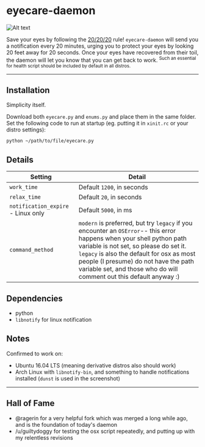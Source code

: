# eyecare-daemon

![Alt text](https://i.imgur.com/B5HF85r.png "Demonstration")

Save your eyes by following the [20/20/20](http://www.labnol.org/software/computer-eye-exercise/14069/) rule! `eyecare-daemon` will send you a notification every 20 minutes, urging you to protect your eyes by looking 20 feet away for 20 seconds. Once your eyes have recovered from their toil, the daemon will let you know that you can get back to work. <sup>Such an essential for health script should be included by default in all distros. </sup>

____

## Installation

Simplicity itself.

Download both `eyecare.py` and `enums.py` and place them in the same folder. Set the following code to run at startup (eg. putting it in `xinit.rc` or your distro settings):

    python ~/path/to/file/eyecare.py

## Details

| Setting  | Detail        |
|----------|---------------|
| `work_time` |  Default `1200`, in seconds |
| `relax_time` | Default `20`, in seconds |
| `notification_expire` - Linux only | Default `5000`, in ms |
| `command_method` | `modern` is preferred, but try `legacy` if you encounter an `OSError`-- this error happens when your shell python path variable is not set, so please do set it. `legacy` is also the default for osx as most people (I presume) do not have the path variable set, and those who do will comment out this default anyway :) |

## Dependencies

* python
* `libnotify` for linux notification

## Notes
Confirmed to work on:
* Ubuntu 16.04 LTS (meaning derivative distros also should work)
* Arch Linux with `libnotify-bin`, and something to handle notifications installed (`dunst` is used in the screenshot)

____

## Hall of Fame

* @ragerin for a very helpful fork which was merged a long while ago, and is the foundation of today's daemon
* /u/guiltydoggy for testing the osx script repeatedly, and putting up with my relentless revisions

